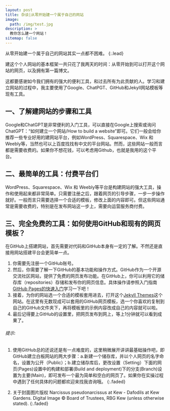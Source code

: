```yaml
---
layout: post
title: 杂谈|从零开始建一个属于自己的网站
image: 
  path: /img/test.jpg
description: >
  教你怎么建一个网站！
sitemap: false
---
```


从零开始建一个属于自己的网站其实一点都不困难。
{:.lead}

建这个个人网站的基本框架一共只花了我两天的时间：从零开始到可以打开这个网站的网页，以及拥有第一篇博文。

这都要感谢如今我们拥有的强大的便利工具，和过去所有为此贡献的人。学习和建立网站的过程中，我主要使用了Google、ChatPGT、GitHub和Jekyll网站模板等现有工具。

## 一、了解建网站的步骤和工具
Google和ChatGPT是非常便利的入门工具，可以直接在Google上搜索或询问ChatGPT：“如何建立一个网站/How to build a website”即可。它们一般会给你推荐一些专业好用的建网站平台，例如WordPress、Squarespace、Wix 和 Weebly等，当然也可以上百度找找有中文的平台网站。然而，这些网站一般而言都是需要收费的。如果你不想花钱，可以考虑用Github，也就是我用的这个平台。

## 二、最简单的工具：付费平台们
WordPress、Squarespace、Wix 和 Weebly等平台是构建网站的强大工具，操作和使用起来都非常简单。只需要注册之后，跟着网页的引导步骤，一步一步操作就好。一般而言只需要选择一个合适的模板，修改上面的内容即可。但这些网站通常是需要收费的，特别是在发布网站这一步上，需要向运营服务商付费。

## 三、完全免费的工具：如何使用GitHub和现有的网页模板？
在GitHub上搭建网站，首先需要对代码和GitHub本身有一定的了解。不然还是直接用网站搭建平台会更简单一点。

1. 你需要先注册一个GitHub账号。
2. 然后，你需要了解一下GitHub的基本功能和操作方式。GitHub作为一个开源交流社区网站，提供了免费的网页发布功能。在GitHub上，你可以利用它的储存库（repositories）存储和发布你的网页信息。具体操作请参照入门指南[GitHub Pages的快速入门](https://docs.github.com/en/pages/quickstart)学习一下吧！
3. 接着，为你的网站选一个合适的模板套用进去，打开这个[Jekyll Themes](https://jekyllrb.com/docs/themes/)这个网站。在这里有无数现成可以套用的GitHub网页模板，选一个你喜欢的复制到自己的GitHub文件夹下，再将模板里的示例内容改成自己的内容就可以啦。
4. 最后记得要上GitHub的设置里，把网页发布到网上，等上1分钟就可以看到成果了。

###### 提示: 

1. 使用GitHub总的还说还是有一点难度的，这里稍微展开讲讲最基础操作吧，即GitHub建立白板网站的两大步骤：a.新建一个储存库，并以个人网页的名字命名，设置为公开（Public）；b.建立储存库后，更改设置（Setting）下面的网页(Pages)设置中的构建和部署(Build and deployment)下的分支(Branch)设置为主要(Main)，即可发布一个最为简单和空白的网页了。如果你在实操过程中遇到了任何具体的问题都欢迎来找我咨询哦。
{:.faded}

2. 关于封面图片版权 Narcissus pseudonarcissus at Kew - Dafodils at Kew Gardens. Digital Image © Board of Trustees, RBG Kew (unless otherwise stated).
{:.faded}
